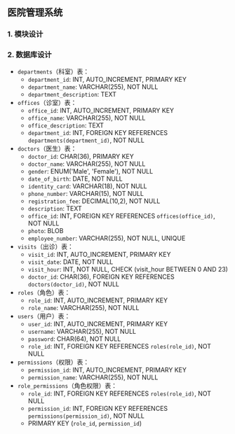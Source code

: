 ## 医院管理系统

### 1. 模块设计


### 2. 数据库设计

- `departments`（科室）表：
  - `department_id`: INT, AUTO_INCREMENT, PRIMARY KEY
  - `department_name`: VARCHAR(255), NOT NULL
  - `department_description`: TEXT
- `offices`（诊室）表：
  - `office_id`: INT, AUTO_INCREMENT, PRIMARY KEY
  - `office_name`: VARCHAR(255), NOT NULL
  - `office_description`: TEXT
  - `department_id`: INT, FOREIGN KEY REFERENCES `departments(department_id)`, NOT NULL
- `doctors`（医生）表：
  - `doctor_id`: CHAR(36), PRIMARY KEY
  - `doctor_name`: VARCHAR(255), NOT NULL
  - `gender`: ENUM('Male', 'Female'), NOT NULL
  - `date_of_birth`: DATE, NOT NULL
  - `identity_card`: VARCHAR(18), NOT NULL
  - `phone_number`: VARCHAR(15), NOT NULL
  - `registration_fee`: DECIMAL(10,2), NOT NULL
  - `description`: TEXT
  - `office_id`: INT, FOREIGN KEY REFERENCES `offices(office_id)`, NOT NULL
  - `photo`: BLOB
  - `employee_number`: VARCHAR(255), NOT NULL, UNIQUE
- `visits`（出诊）表：
  - `visit_id`: INT, AUTO_INCREMENT, PRIMARY KEY
  - `visit_date`: DATE, NOT NULL
  - `visit_hour`: INT, NOT NULL, CHECK (visit_hour BETWEEN 0 AND 23)
  - `doctor_id`: CHAR(36), FOREIGN KEY REFERENCES `doctors(doctor_id)`, NOT NULL
- `roles`（角色）表：
  - `role_id`: INT, AUTO_INCREMENT, PRIMARY KEY
  - `role_name`: VARCHAR(255), NOT NULL
- `users`（用户）表：
  - `user_id`: INT, AUTO_INCREMENT, PRIMARY KEY
  - `username`: VARCHAR(255), NOT NULL
  - `password`: CHAR(64), NOT NULL
  - `role_id`: INT, FOREIGN KEY REFERENCES `roles(role_id)`, NOT NULL
- `permissions`（权限）表：
  - `permission_id`: INT, AUTO_INCREMENT, PRIMARY KEY
  - `permission_name`: VARCHAR(255), NOT NULL
- `role_permissions`（角色权限）表：
  - `role_id`: INT, FOREIGN KEY REFERENCES `roles(role_id)`, NOT NULL
  - `permission_id`: INT, FOREIGN KEY REFERENCES `permissions(permission_id)`, NOT NULL
  - PRIMARY KEY (`role_id`, `permission_id`)
